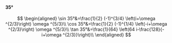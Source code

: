 #### 35°

$$
\begin{aligned}
\sin 35°&=\frac{1}{2} (-1)^{3/4} \left(i+\omega ^{2/3}\right) \omega ^{5/3}\\
\cos 35°&=\frac{1}{2} (-1)^{1/4} \left(-i+\omega ^{2/3}\right) \omega ^{5/3}\\
\tan 35°&=\frac{1}{64} \left(64 i-\frac{128}{-i+\omega ^{2/3}}\right)\\
\end{aligned}
$$

